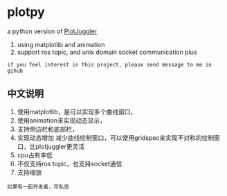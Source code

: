 # plotpy
a python version of [PlotJuggler](https://github.com/facontidavide/PlotJuggler) 
1. using matplotlib and animation
2. support ros topic, and unix domain socket communication plus
```
if you feel interest in this project, please send message to me in gihub
```

## 中文说明
1. 使用matplotlib，是可以实现多个曲线窗口，
2. 使用animation来实现动态显示，
3. 支持侧边栏和底部栏，
4. 实现动态增加 减少曲线绘制窗口，可以使用gridspec来实现不对称的绘制窗口，比plotjuggler更灵活
5. cpu占有率低
6. 不仅支持ros topic，也支持socket通信
7. 支持缩放

```
如果有一起开发者，可私信
```
